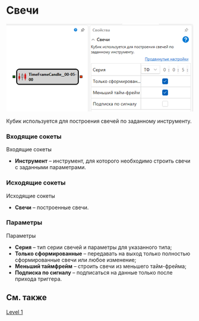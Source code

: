 # Свечи

![Designer Candles 00](../../../../../../images/designer_candles_00.png)

Кубик используется для построения свечей по заданному инструменту. 

### Входящие сокеты

Входящие сокеты

- **Инструмент** – инструмент, для которого необходимо строить свечи с заданными параметрами.

### Исходящие сокеты

Исходящие сокеты

- **Свечи** – построенные свечи.

### Параметры

Параметры

- **Серия** – тип серии свечей и параметры для указанного типа;
- **Только сформированные** – передавать на выход только полностью сформированные свечи или любое изменение;
- **Меньший таймфрейм** – строить свечи из меньшего тайм-фрейма;
- **Подписка по сигналу** – подписаться на данные только после прихода триггера.

## См. также

[Level 1](level_1.md)
